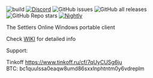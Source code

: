 ![build](https://github.com/fedorovvl/tso_client/actions/workflows/msbuild.yml/badge.svg)
[![Discord](https://img.shields.io/discord/662700970857332786)](https://discord.gg/9G5X7VhA)
![GitHub issues](https://img.shields.io/github/issues/fedorovvl/tso_client)
![GitHub all releases](https://img.shields.io/github/downloads/fedorovvl/tso_client/total)
![GitHub Repo stars](https://img.shields.io/github/stars/fedorovvl/tso_client?style=social)
[![Nightly](https://img.shields.io/badge/-latest%20build-1)](https://nightly.link/fedorovvl/tso_client/workflows/msbuild/master/client.zip)

The Settlers Online Windows portable client

Check [WIKI](https://github.com/fedorovvl/tso_client/wiki) for detailed info

Support:

Tinkoff https://www.tinkoff.ru/cf/7qUyCUSg6ju \
BTC: bc1quulssa0eaqw8umd86sxxlnphtntm0y6vdreplm
